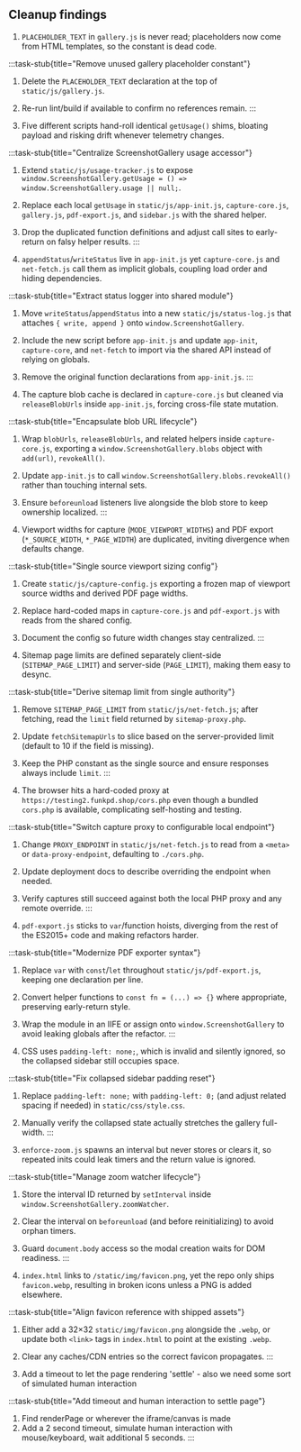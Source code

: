 ## Cleanup findings

1. `PLACEHOLDER_TEXT` in `gallery.js` is never read; placeholders now come from HTML templates, so the constant is dead code.

:::task-stub{title="Remove unused gallery placeholder constant"}
1. Delete the `PLACEHOLDER_TEXT` declaration at the top of `static/js/gallery.js`.
2. Re-run lint/build if available to confirm no references remain.
:::

2. Five different scripts hand-roll identical `getUsage()` shims, bloating payload and risking drift whenever telemetry changes.

:::task-stub{title="Centralize ScreenshotGallery usage accessor"}
1. Extend `static/js/usage-tracker.js` to expose `window.ScreenshotGallery.getUsage = () => window.ScreenshotGallery.usage || null;`.
2. Replace each local `getUsage` in `static/js/app-init.js`, `capture-core.js`, `gallery.js`, `pdf-export.js`, and `sidebar.js` with the shared helper.
3. Drop the duplicated function definitions and adjust call sites to early-return on falsy helper results.
:::

3. `appendStatus`/`writeStatus` live in `app-init.js` yet `capture-core.js` and `net-fetch.js` call them as implicit globals, coupling load order and hiding dependencies.

:::task-stub{title="Extract status logger into shared module"}
1. Move `writeStatus`/`appendStatus` into a new `static/js/status-log.js` that attaches `{ write, append }` onto `window.ScreenshotGallery`.
2. Include the new script before `app-init.js` and update `app-init`, `capture-core`, and `net-fetch` to import via the shared API instead of relying on globals.
3. Remove the original function declarations from `app-init.js`.
:::

4. The capture blob cache is declared in `capture-core.js` but cleaned via `releaseBlobUrls` inside `app-init.js`, forcing cross-file state mutation.

:::task-stub{title="Encapsulate blob URL lifecycle"}
1. Wrap `blobUrls`, `releaseBlobUrls`, and related helpers inside `capture-core.js`, exporting a `window.ScreenshotGallery.blobs` object with `add(url)`, `revokeAll()`.
2. Update `app-init.js` to call `window.ScreenshotGallery.blobs.revokeAll()` rather than touching internal sets.
3. Ensure `beforeunload` listeners live alongside the blob store to keep ownership localized.
:::

5. Viewport widths for capture (`MODE_VIEWPORT_WIDTHS`) and PDF export (`*_SOURCE_WIDTH`, `*_PAGE_WIDTH`) are duplicated, inviting divergence when defaults change.

:::task-stub{title="Single source viewport sizing config"}
1. Create `static/js/capture-config.js` exporting a frozen map of viewport source widths and derived PDF page widths.
2. Replace hard-coded maps in `capture-core.js` and `pdf-export.js` with reads from the shared config.
3. Document the config so future width changes stay centralized.
:::

6. Sitemap page limits are defined separately client-side (`SITEMAP_PAGE_LIMIT`) and server-side (`PAGE_LIMIT`), making them easy to desync.

:::task-stub{title="Derive sitemap limit from single authority"}
1. Remove `SITEMAP_PAGE_LIMIT` from `static/js/net-fetch.js`; after fetching, read the `limit` field returned by `sitemap-proxy.php`.
2. Update `fetchSitemapUrls` to slice based on the server-provided limit (default to 10 if the field is missing).
3. Keep the PHP constant as the single source and ensure responses always include `limit`.
:::

7. The browser hits a hard-coded proxy at `https://testing2.funkpd.shop/cors.php` even though a bundled `cors.php` is available, complicating self-hosting and testing.

:::task-stub{title="Switch capture proxy to configurable local endpoint"}
1. Change `PROXY_ENDPOINT` in `static/js/net-fetch.js` to read from a `<meta>` or `data-proxy-endpoint`, defaulting to `./cors.php`.
2. Update deployment docs to describe overriding the endpoint when needed.
3. Verify captures still succeed against both the local PHP proxy and any remote override.
:::

8. `pdf-export.js` sticks to `var`/function hoists, diverging from the rest of the ES2015+ code and making refactors harder.

:::task-stub{title="Modernize PDF exporter syntax"}
1. Replace `var` with `const`/`let` throughout `static/js/pdf-export.js`, keeping one declaration per line.
2. Convert helper functions to `const fn = (...) => {}` where appropriate, preserving early-return style.
3. Wrap the module in an IIFE or assign onto `window.ScreenshotGallery` to avoid leaking globals after the refactor.
:::

9. CSS uses `padding-left: none;`, which is invalid and silently ignored, so the collapsed sidebar still occupies space.

:::task-stub{title="Fix collapsed sidebar padding reset"}
1. Replace `padding-left: none;` with `padding-left: 0;` (and adjust related spacing if needed) in `static/css/style.css`.
2. Manually verify the collapsed state actually stretches the gallery full-width.
:::

10. `enforce-zoom.js` spawns an interval but never stores or clears it, so repeated inits could leak timers and the return value is ignored.

:::task-stub{title="Manage zoom watcher lifecycle"}
1. Store the interval ID returned by `setInterval` inside `window.ScreenshotGallery.zoomWatcher`.
2. Clear the interval on `beforeunload` (and before reinitializing) to avoid orphan timers.
3. Guard `document.body` access so the modal creation waits for DOM readiness.
:::

11. `index.html` links to `/static/img/favicon.png`, yet the repo only ships `favicon.webp`, resulting in broken icons unless a PNG is added elsewhere.

:::task-stub{title="Align favicon reference with shipped assets"}
1. Either add a 32×32 `static/img/favicon.png` alongside the `.webp`, or update both `<link>` tags in `index.html` to point at the existing `.webp`.
2. Clear any caches/CDN entries so the correct favicon propagates.
:::

12. Add a timeout to let the page rendering 'settle' - also we need some sort of simulated human interaction

:::task-stub{title="Add timeout and human interaction to settle page"}
1. Find renderPage or wherever the iframe/canvas is made
2. Add a 2 second timeout, simulate human interaction with mouse/keyboard, wait additional 5 seconds.
:::
